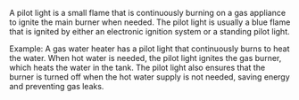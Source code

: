A pilot light is a small flame that is continuously burning on a gas appliance to ignite the main burner when needed. The pilot light is usually a blue flame that is ignited by either an electronic ignition system or a standing pilot light.

Example: A gas water heater has a pilot light that continuously burns to heat the water. When hot water is needed, the pilot light ignites the gas burner, which heats the water in the tank. The pilot light also ensures that the burner is turned off when the hot water supply is not needed, saving energy and preventing gas leaks.